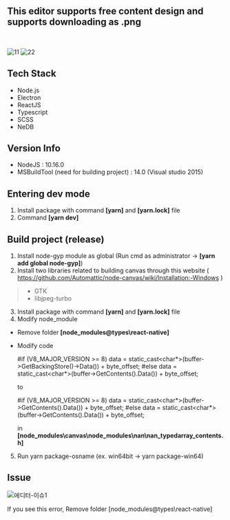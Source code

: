 
## This editor supports free content design and supports downloading as .png

<br />

![11](https://user-images.githubusercontent.com/59187220/134611193-9b4e0ffb-c70e-4464-bf49-33426f59e1ae.png)
![22](https://user-images.githubusercontent.com/59187220/134611222-19ca4d73-e4dd-4a20-8975-e7c8d703ef68.png)


## Tech Stack

* Node.js
* Electron
* ReactJS
* Typescript
* SCSS
* NeDB

## Version Info 

* NodeJS : 10.16.0
* MSBuildTool (need for building project) : 14.0 (Visual studio 2015)

## Entering dev mode 

1. Install package with command **[yarn]** and **[yarn.lock]** file
2. Command **[yarn dev]**

## Build project (release)

1. Install node-gyp module as global (Run cmd as administrator -> **[yarn add global node-gyp]**)
2. Install two libraries related to building canvas through this website ( https://github.com/Automattic/node-canvas/wiki/Installation:-Windows )
  >* GTK 
  >* libjpeg-turbo
3. Install package with command **[yarn]** and **[yarn.lock]** file
4. Modify node_module 
  * Remove folder **[node_modules\@types\react-native]**
  * Modify code 
  

	#if (V8_MAJOR_VERSION >= 8)
	data = static_cast<char*>(buffer->GetBackingStore()->Data()) + byte_offset;
	#else
	data = static_cast<char*>(buffer->GetContents().Data()) + byte_offset;
      
      to
      
  
	#if (V8_MAJOR_VERSION >= 8)
	data = static_cast<char*>(buffer->GetContents().Data()) + byte_offset;
	#else
	data = static_cast<char*>(buffer->GetContents().Data()) + byte_offset;
  
    in **[node_modules\canvas\node_modules\nan\nan_typedarray_contents.h]** 
5. Run yarn package-osname (ex. win64bit -> yarn package-win64)

## Issue

![에디터-이슈1](https://user-images.githubusercontent.com/59187220/134611331-69e578f5-db51-4e8f-8015-1954aa972d2e.png)

If you see this error, Remove folder [node_modules@types\react-native]
